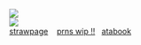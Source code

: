 ![](https://komarev.com/ghpvc/?username=negativeplane&label=^◡^‎‎‎‎&style=square&color=EAA6CF&base=55)  
![](https://gifs.crd.co/assets/images/gallery07/b285448f_original.gif?v=ef433a6f)  
[strawpage](https://shinncest.straw.page) ‎ ‎ ‎   [prns wip !!]()‎    ‎ ‎ [atabook](https://negativeplane.atabook.org/)  
